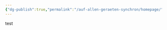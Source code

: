 ```yaml
---
{"dg-publish":true,"permalink":"/auf-allen-geraeten-synchron/homepage/","tags":"gardenEntry"}
---
```



test